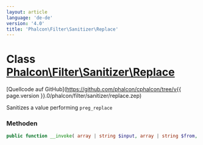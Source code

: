 ```yaml
---
layout: article
language: 'de-de'
version: '4.0'
title: 'Phalcon\Filter\Sanitizer\Replace'
---
```

# Class [Phalcon\Filter\Sanitizer\Replace](Phalcon_Filter_Sanitizer_Replace)

[Quellcode auf GitHub](https://github.com/phalcon/cphalcon/tree/v{{ page.version }}.0/phalcon/filter/sanitizer/replace.zep)

Sanitizes a value performing `preg_replace`

### Methoden

```php
public function __invoke( array | string $input, array | string $from, array | string $to ): mixed
```